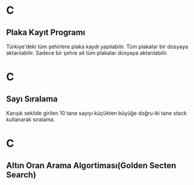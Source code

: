 # C
## Plaka Kayıt Programı

Türkiye'deki tüm şehirlere plaka kaydı yapılabilir.
Tüm plakalar bir dosyaya aktarılabilir.
Sadece bir şehre ait tüm plakalar dosyaya aktarılabilir.


# C
## Sayı Sıralama

Karışık sekilde girilen 10 tane sayıyı küçükten büyüğe doğru iki tane stack kullanarak sıralama.


# C
## Altın Oran Arama Algortiması(Golden Secten Search)
